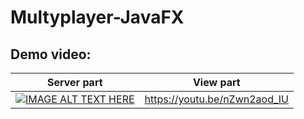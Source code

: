 # Multyplayer-JavaFX

## Demo video:

| Server part   | View part     |
| ------------- | ------------- |
|[![IMAGE ALT TEXT HERE](https://i.ytimg.com/vi/LEfnHhueMvU/hqdefault.jpg?sqp=-oaymwEcCPYBEIoBSFXyq4qpAw4IARUAAIhCGAFwAcABBg==&rs=AOn4CLAj9y3mGnbnbqfTKrM81Ppde_sfCA)](https://youtu.be/LEfnHhueMvU)|https://youtu.be/nZwn2aod_IU|
